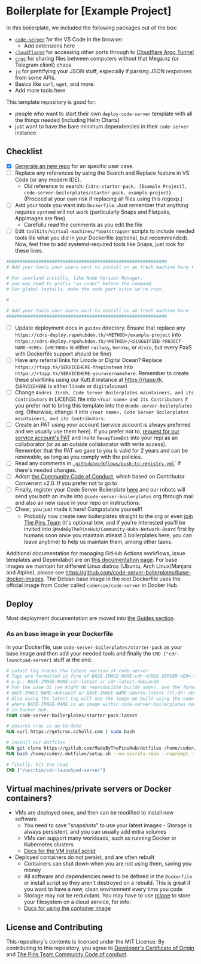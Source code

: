 # Boilerplate for [Example Project]

<!--
Note to new boilerplate maintainers: Please update this part
to include the tools you're added into the bootstrapper
scripts and into the main Dockerfile.
-->
In this boilerplate, we included the following packages out of the box:

* [`code-server`](https://github.com/cdr/code-server) for the VS Code in the browser
  * Add extensions here
* [`cloudflared`](https://developers.cloudflare.com/cloudflare-one/connections/connect-apps) for accessing other ports through to [Cloudflare Argo Tunnel](https://www.cloudflare.com/en-gb/products/argo-tunnel/)
* [`croc`](https://github.com/schollz/croc) for sharing files between computers without that Mega.nz (or Telegram client) chaos
* `jq` for prettifying your JSON stuff, especially if parsing JSON responses from some APIs.
* Basics like `curl`, `wget`, and more.
* Add more tools here

<!--
Note to new boilerplate maintainers: Explain what this
template repo is for.
-->
This template repository is good for:

* people who want to start their own `deploy-code-server` template with all the things needed (including Helm Charts)
* just want to have the bare minimum dependencies in their `code-server` instance

## Checklist

* [X] [Generate an new repo](https://cdrs-deploy.repohubdev.tk/generate/example-project) for an specific user case.
* [ ] Replace any references by using the Search and Replace feature in VS Code (or any modern IDE).
  * Old reference to search: `{cdrs-starter-pack, [Example Project], code-server-boilerplates/starter-pack, example-project}`. (Proceed at your own risk if replacing all files using this regexp.)
* [ ] Add your tools you want into `Dockerfile`. Just remember that anything requires `systemd` will not work (particularly Snaps and Flatpaks, AppImages are fine).
  * Carefullu read the comments as you edit the file
* [ ] Edit `toolkits/virtual-machines/*bootstrapper` scripts to include needed tools lile what you did in your Dockerfile (optional, but recommended). Now, feel free to add systemd-required tools like Snaps, just look for these lines.

```sh
############################################################
# Add your tools your users want to install on an fresh machine here ⬇

# For userland installs, like Node Version Manager,
# you may need to prefix "su coder" before the command.
# For global installs, nuke the sudo part since we're root.

# ...

# Add your tools your users want to install on an fresh machine here 
############################################################
```

* [ ] Update deployment docs in `guides` directory. Ensure that replace any `https://cdrs-deploy.repohubdev.tk/<METHOD>/example-project` into `https://cdrs-deploy.repohubdev.tk/<METHOD>/<SLUGGIFIED-PROJECT-NAME-HERE>`. (`<METHOD>` is either `railway`, `heroku`, or `divio`, but every PaaS with Dockerfile support should be fine)
* [ ] Have any referral links for Linode or Digital Ocean? Replace `https://rtapp.tk/SERVICEHERE-thepinsteam` into `https://rtapp.tk/SERVICEHERE-yourusernamehere`. Remember to create these shortlinks using our Kutt.it instance at <https://rtapp.tk>. (`SERVICEHERE` is either `linode` or `digitalocean`)
* [ ] Change `Andrei Jiroh, Code Server Boilerplates maintainers, and its Contributors` in LICENSE file into `<Your name> and its Contributors` if you prefer not to bring this template into the `@code-server-boilerplates` org. Otherwise, change it into `<Your name>, Code Server Boilerplates maintainers, and its Contributors`.
* [ ] Create an PAT using your account (service account is always preferred and we usually use them here). If you prefer not to, [request for our service account's PAT](rtapp.tk/ghp-request-form) and invite `RecapTimeBot` into your repi as an collaborator (or as an outside collaborator with write access). Remember that the PAT we gave to you is valid for 2 years and can be renewable, as long as you comply with the policies.
* [ ] Read any comments in [`.github/workflows/push-to-registry.yml`](/.github/workflows/push-to-registry.yml)` if there's needed changes.
* [ ] Adopt [the Community Code of Conduct](https://github.com/MadeByThePinsHub/policies/blob/main/CODE_OF_CONDUCT.md), which based on Contributor Convenant v2.0. If you prefer not to go to
* [ ] Finally, register your Code Server Boilerplate [here](https://cdr-deploy.repohubdev.tk/register) and our robots will send you both an invite into `@code-server-boilerplates` org through mail and also an new issue in your repo on instructions.
* [ ] Cheer, you just made it here! Congratulate yourself!
  * Probably now create new boilerplates straight to the org or even [join The Pins Team](https://rtapp.tk/join-thepinsteam) (it's optional btw, and if you're interested you'll be invited into `@MadeByThePinsHub/Community-Hubs-Network-Board` first by humans soon once you maintain atleast 3 boilerplates here, you can leave anytime) to help us maintain them, among other tasks.

Additional documentation for managing GitHub Actions workflows, issue templates and Dependabot are on [this documentation page](/docs/dotgithub-files.md).
For base images we maintain for different Linux distros (Ubuntu, Arch Linux/Manjaro and Alpine), please see <https://github.com/code-server-boilerplates/base-docker-images>. The Debian base image in the root Dockerfile uses the official image from Coder called `codercom/code-server` in Docker Hub.

## Deploy

Most deployment documentation are moved into  [the Guides section](/docs/deployment-guides).

### As an base image in your Dockerfile

In your Dockerfile, use `code-server-boilerplates/starter-pack` as your base image
and then add your needed tools and finally the `CMD ["cdr-launchpad-server]` stuff at the end.

```dockerfile
# Latest tag tracks the latest version of code-server
# Tags are formatted in form of BASE-IMAGE-NAME:cdr-<CODE-SERVER-VER>.<distro-version>
# e.g.: BASE-IMAGE-NAME:cdr-latest or cdr-latest.debian10
# For the base OS (we might do reproducible builds soon), use the format
# BASE-IMAGE-NAME:debian10 or BASE-IMAGE-NAME:ubuntu-latest (tl;dr: ubuntu-latest == latest LTS)
# Also using the latest tag will use the image we built using the same Dockerfile.
# where BASE-IMAGE-NAME is an image within code-server-boilerplates namespace
# in Docker Hub.
FROM code-server-boilerplates/starter-pack:latest

# ensures croc is up-to-date
RUN curl https://getcroc.schollz.com | sudo bash

# install our dotfiles
RUN git clone https://gitlab.com/MadeByThePinsHub/dotfiles /home/coder/.dotfiles
RUN bash /home/coder/.dotfiles/setup.sh --no-secrets-repo --noprompt --nosystemd

# finally, hit the road
CMD ["/usr/bin/cdr-launchpad-server"]
```

## Virtual machines/private servers or Docker containers?

- VMs are deployed once, and then can be modified to install new software
  - You need to save "snapshots" to use your latest images  - Storage is always persistent, and you can usually add extra volumes
  - VMs can support many workloads, such as running Docker or Kubernetes clusters
  - [Docs for the VM install script](toolkits/virtual-machines/)
- Deployed containers do not persist, and are often rebuilt
  - Containers can shut down when you are not using them, saving you money
  - All software and dependencies need to be defined in the `Dockerfile` or install script so they aren't destroyed on a rebuild. This is great if you want to have a new, clean environment every time you code
  - Storage may not be redundant. You may have to use [rclone](https://rclone.org/) to store your filesystem on a cloud service, for info:
  - [Docs for using the container image](toolkits/containers)

## License and Contributing

This repository's contents is licensed under the MIT License.
By contributing to this repository, you agree to
[Developer's Certificate of Origin][dco] and
[The Pins Team Community Code of conduct](CODE_OF_CONDUCT.md).

[dco]: https://developercertificate.org

